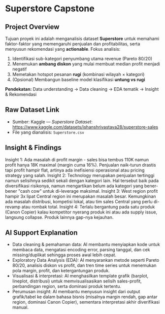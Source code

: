 # Superstore Capstone 


## Project Overview
Tujuan proyek ini adalah menganalisis dataset **Superstore** untuk memahami faktor-faktor yang memengaruhi penjualan dan profitabilitas, serta menyusun rekomendasi yang **actionable**. Fokus analisis:
1) Identifikasi sub-kategori penyumbang utama revenue (Pareto 80/20)
2) Menemukan **ambang diskon** yang mulai membuat median profit menjadi negatif
3) Memetakan hotspot pesanan **rugi** (kombinasi wilayah × kategori)
4) (Opsional) Membangun baseline model klasifikasi **untung vs rugi**

**Pendekatan:** Data understanding → Data cleaning → EDA tematik → Insight & Rekomendasi


## Raw Dataset Link
- Sumber: Kaggle — *Superstore Dataset*: https://www.kaggle.com/datasets/ishanshrivastava28/superstore-sales
- File yang dianalisis: `Superstore.csv`


## Insight & Findings
Insight 1: Ada masalah di profit margin - sales bisa tembus 110K namun profit hanya 18K maximal (margin cuma 16%). Penjualan naik-turun drastis tapi profit hampir flat, artinya ada inefisiensi operasional atau pricing strategy yang salah.
Insight 2: Technology merupakan penjualan tertinggi namun selisihnya sedikit sekali dengan kategori lain. Hal tersebut baik pada diversifikasi risikonya, namun mengartikan belum ada kategori yang bener-bener "cash cow" untuk di-leverage maksimal.
Insight 3: West region profit hampir 3x lipat Central region ini merupakan masalah besar. Kemungkinan ada masalah distribusi, kompetisi lokal, atau tim sales Central yang perlu di-revamp atau rombak total.
Insight 4: Terlalu bergantung pada satu produk (Canon Copier) kalau kompetitor nyerang produk ini atau ada supply issue, langsung collapse. Produk lainnya gap-nya kejauhan.


## AI Support Explanation
- Data cleaning & pemahaman data: AI membantu menyiapkan kode untuk membaca data, mengatasi encoding error, parsing tanggal, dan cek missing/duplikat sehingga proses awal lebih cepat.
- Exploratory Data Analysis (EDA): AI menyarankan metode seperti Pareto 80/20, analisis diskon vs profit, dan tren time series untuk menemukan pola margin, profit, dan ketergantungan produk.
- Visualisasi & interpretasi: AI menghasilkan template grafik (barplot, lineplot, distribusi) untuk memvisualisasikan selisih sales-profit, perbandingan region, serta dominasi produk tertentu.
- Perumusan insight: AI membantu menyusun insight dari output grafik/tabel ke dalam bahasa bisnis (misalnya margin rendah, gap antar region, dominasi Canon Copier), sementara interpretasi akhir diverifikasi manual.
